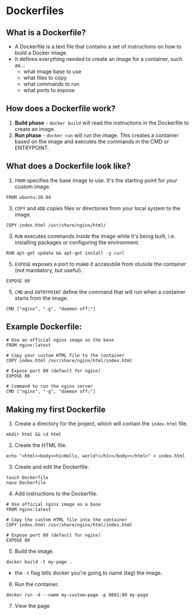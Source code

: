 # Dockerfiles

## What is a Dockerfile?
- A Dockerfile is a text file that contains a set of instructions on how to build a Docker image.
- It defines everything needed to create an image for a container, such as...
  - what image base to use
  - what files to copy
  - what commands to run
  - what ports to expose

## How does a Dockerfile work?
1. **Build phase** - ```docker build``` will read the instructions in the Dockerfile to create an image.
2. **Run phase** - ```docker run``` will run the image. This creates a container based on the image and executes the commands in the CMD or ENTRYPOINT.

## What does a Dockerfile look like?
1. ```FROM``` specifies the base image to use. It's the starting point for your custom image.
```
FROM ubuntu:20.04
```
3. ```COPY``` and ```ADD``` copies files or directories from your local system to the image.
```
COPY index.html /usr/share/nginx/html/
```
3. ```RUN``` executes commands *inside* the image while it's being built, i.e. installing packages or configuring the environment.
```
RUN apt-get update && apt-get install -y curl
```
5. ```EXPOSE``` exposes a port to make it accessbile from otuside the container (not mandatory, but useful).
```
EXPOSE 80
```
5. ```CMD``` and ```ENTRYPOINT``` define the command that will run when a container starts from the image.
```
CMD ["nginx", "-g", "daemon off;"]
```

## Example Dockerfile:
```
# Use an official nginx image as the base
FROM nginx:latest

# Copy your custom HTML file to the container
COPY index.html /usr/share/nginx/html/index.html

# Expose port 80 (default for nginx)
EXPOSE 80

# Command to run the nginx server
CMD ["nginx", "-g", "daemon off;"]
```

## Making my first Dockerfile
1. Create a directory for the project, which will contain the ```index.html``` file.
```
mkdir html && cd html
```
2. Create the HTML file.
```
echo "<html><body><h1>Hello, world!</h1></body></html>" > index.html
```
3. Create and edit the Dockerfile.
```
touch Dockerfile
nano Dockerfile
```
4. Add instructions to the Dockerfile.
```
# Use official nginx image as a base
FROM nginx:latest

# Copy the custom HTML file into the container
COPY index.html /usr/share/nginx/html/index.html

# Expose port 80 (default for nginx)
EXPOSE 80
```
5. Build the image.
```
docker build -t my-page .
```
- the ```-t``` flag tells docker you're going to name (tag) the image.
6. Run the container.
```
docker run -d --name my-custom-page -p 8081:80 my-page
```
7. View the page
